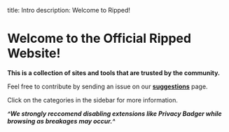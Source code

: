 title: Intro
description: Welcome to Ripped!

# Welcome to the Official Ripped Website!
**This is a collection of sites and tools that are trusted by the community.**

Feel free to contribute by sending an issue on our [**suggestions**](https://github.com/rippedpiracy/suggestions) page.

Click on the categories in the sidebar for more information.

**_^We strongly reccomend disabling extensions like Privacy Badger while browsing as breakages may occur.^_**
